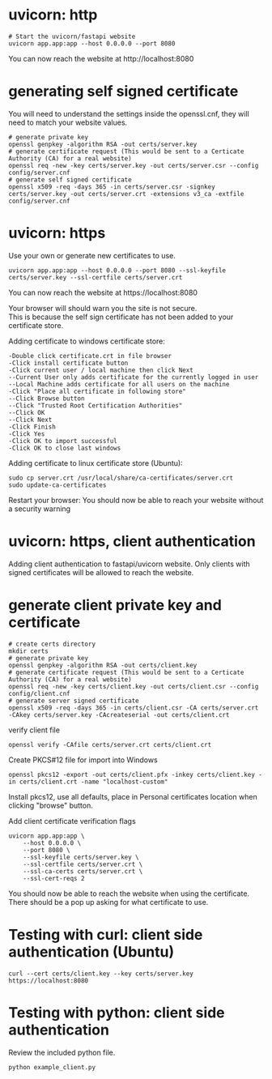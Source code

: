 # uvicorn: http
```
# Start the uvicorn/fastapi website
uvicorn app.app:app --host 0.0.0.0 --port 8080
```
You can now reach the website at http://localhost:8080  

# generating self signed certificate
You will need to understand the settings inside the openssl.cnf, they will need to match your website values.  
```
# generate private key
openssl genpkey -algorithm RSA -out certs/server.key
# generate certificate request (This would be sent to a Certicate Authority (CA) for a real website)
openssl req -new -key certs/server.key -out certs/server.csr --config config/server.cnf
# generate self signed certificate
openssl x509 -req -days 365 -in certs/server.csr -signkey certs/server.key -out certs/server.crt -extensions v3_ca -extfile config/server.cnf
```

# uvicorn: https
Use your own or generate new certificates to use.
```
uvicorn app.app:app --host 0.0.0.0 --port 8080 --ssl-keyfile certs/server.key --ssl-certfile certs/server.crt
```
You can now reach the website at https://localhost:8080  

Your browser will should warn you the site is not secure.  
This is because the self sign certificate has not been added to your certificate store.  

Adding certificate to windows certificate store:  
```
-Double click certificate.crt in file browser
-Click install certificate button
-Click current user / local machine then click Next
--Current User only adds certificate for the currently logged in user
--Local Machine adds certificate for all users on the machine
-Click "Place all certificate in following store"
--Click Browse button
--Click "Trusted Root Certification Authorities"
--Click OK
--Click Next
-Click Finish
-Click Yes
-Click OK to import successful
-Click OK to close last windows
```

Adding certificate to linux certificate store (Ubuntu):
```
sudo cp server.crt /usr/local/share/ca-certificates/server.crt
sudo update-ca-certificates
```

Restart your browser:
You should now be able to reach your website without a security warning


# uvicorn: https, client authentication
Adding client authentication to fastapi/uvicorn website.
Only clients with signed certificates will be allowed to reach the website.

# generate client private key and certificate
```
# create certs directory
mkdir certs
# generate private key
openssl genpkey -algorithm RSA -out certs/client.key
# generate certificate request (This would be sent to a Certicate Authority (CA) for a real website)
openssl req -new -key certs/client.key -out certs/client.csr --config config/client.cnf
# generate server signed certificate
openssl x509 -req -days 365 -in certs/client.csr -CA certs/server.crt -CAkey certs/server.key -CAcreateserial -out certs/client.crt
```

verify client file
```
openssl verify -CAfile certs/server.crt certs/client.crt
```

Create PKCS#12 file for import into Windows
```
openssl pkcs12 -export -out certs/client.pfx -inkey certs/client.key -in certs/client.crt -name "localhost-custom"
```
Install pkcs12, use all defaults, place in Personal certificates location when clicking "browse" button.

Add client certificate verification flags
```
uvicorn app.app:app \
    --host 0.0.0.0 \
    --port 8080 \
    --ssl-keyfile certs/server.key \
    --ssl-certfile certs/server.crt \
    --ssl-ca-certs certs/server.crt \
    --ssl-cert-reqs 2
```

You should now be able to reach the website when using the certificate.  
There should be a pop up asking for what certificate to use.  

# Testing with curl: client side authentication (Ubuntu)
```
curl --cert certs/client.key --key certs/server.key https://localhost:8080
```

# Testing with python: client side authentication
Review the included python file.  
```
python example_client.py
```
